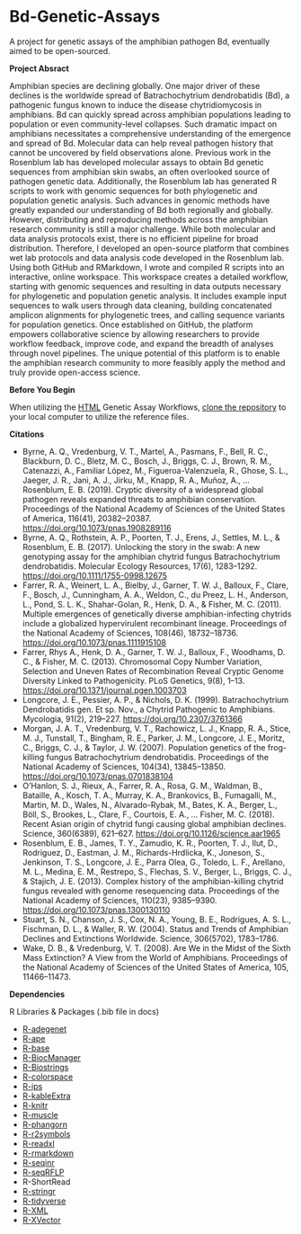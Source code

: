 # Bd-Genetic-Assays
A project for genetic assays of the amphibian pathogen Bd, eventually aimed to be open-sourced.

**Project Absract**

Amphibian species are declining globally. One major driver of these declines is the worldwide spread of Batrachochytrium dendrobatidis (Bd), a pathogenic fungus known to induce the disease chytridiomycosis in amphibians. Bd can quickly spread across amphibian populations leading to population or even community-level collapses. Such dramatic impact on amphibians necessitates a comprehensive understanding of the emergence and spread of Bd. Molecular data can help reveal pathogen history that cannot be uncovered by field observations alone. Previous work in the Rosenblum lab has developed molecular assays to obtain Bd genetic sequences from amphibian skin swabs, an often overlooked source of pathogen genetic data. Additionally, the Rosenblum lab has generated R scripts to work with genomic sequences for both phylogenetic and population genetic analysis. Such advances in genomic methods have greatly expanded our understanding of Bd both regionally and globally. However, distributing and reproducing methods across the amphibian research community is still a major challenge. While both molecular and data analysis protocols exist, there is no efficient pipeline for broad distribution. Therefore, I developed an open-source platform that combines wet lab protocols and data analysis code developed in the Rosenblum lab. Using both GitHub and RMarkdown, I wrote and compiled R scripts into an interactive, online workspace. This workspace creates a detailed workflow, starting with genomic sequences and resulting in data outputs necessary for phylogenetic and population genetic analysis. It includes example input sequences to walk users through data cleaning, building concatenated amplicon alignments for phylogenetic trees, and calling sequence variants for population genetics. Once established on GitHub, the platform empowers collaborative science by allowing researchers to provide workflow feedback, improve code, and expand the breadth of analyses through novel pipelines. The unique potential of this platform is to enable the amphibian research community to more feasibly apply the method and truly provide open-access science.

**Before You Begin**

When utilizing the [HTML](https://hkania.github.io/Bd-Genetic-Assays/) Genetic Assay Workflows, [clone the repository](https://docs.github.com/en/github/creating-cloning-and-archiving-repositories/cloning-a-repository) to your local computer to utilize the reference files. 

**Citations**
+ Byrne, A. Q., Vredenburg, V. T., Martel, A., Pasmans, F., Bell, R. C., Blackburn, D. C., Bletz, M. C., Bosch, J., Briggs, C. J., Brown, R. M., Catenazzi, A., Familiar López, M., Figueroa-Valenzuela, R., Ghose, S. L., Jaeger, J. R., Jani, A. J., Jirku, M., Knapp, R. A., Muñoz, A., … Rosenblum, E. B. (2019). Cryptic diversity of a widespread global pathogen reveals expanded threats to amphibian conservation. Proceedings of the National Academy of Sciences of the United States of America, 116(41), 20382–20387. https://doi.org/10.1073/pnas.1908289116
+ Byrne, A. Q., Rothstein, A. P., Poorten, T. J., Erens, J., Settles, M. L., & Rosenblum, E. B. (2017). Unlocking the story in the swab: A new genotyping assay for the amphibian chytrid fungus Batrachochytrium dendrobatidis. Molecular Ecology Resources, 17(6), 1283–1292. https://doi.org/10.1111/1755-0998.12675
+ Farrer, R. A., Weinert, L. A., Bielby, J., Garner, T. W. J., Balloux, F., Clare, F., Bosch, J., Cunningham, A. A., Weldon, C., du Preez, L. H., Anderson, L., Pond, S. L. K., Shahar-Golan, R., Henk, D. A., & Fisher, M. C. (2011). Multiple emergences of genetically diverse amphibian-infecting chytrids include a globalized hypervirulent recombinant lineage. Proceedings of the National Academy of Sciences, 108(46), 18732–18736. https://doi.org/10.1073/pnas.1111915108
+ Farrer, Rhys A., Henk, D. A., Garner, T. W. J., Balloux, F., Woodhams, D. C., & Fisher, M. C. (2013). Chromosomal Copy Number Variation, Selection and Uneven Rates of Recombination Reveal Cryptic Genome Diversity Linked to Pathogenicity. PLoS Genetics, 9(8), 1–13. https://doi.org/10.1371/journal.pgen.1003703
+ Longcore, J. E., Pessier, A. P., & Nichols, D. K. (1999). Batrachochytrium Dendrobatidis gen. Et sp. Nov., a Chytrid Pathogenic to Amphibians. Mycologia, 91(2), 219–227. https://doi.org/10.2307/3761366
+ Morgan, J. A. T., Vredenburg, V. T., Rachowicz, L. J., Knapp, R. A., Stice, M. J., Tunstall, T., Bingham, R. E., Parker, J. M., Longcore, J. E., Moritz, C., Briggs, C. J., & Taylor, J. W. (2007). Population genetics of the frog-killing fungus Batrachochytrium dendrobatidis. Proceedings of the National Academy of Sciences, 104(34), 13845–13850. https://doi.org/10.1073/pnas.0701838104
+ O’Hanlon, S. J., Rieux, A., Farrer, R. A., Rosa, G. M., Waldman, B., Bataille, A., Kosch, T. A., Murray, K. A., Brankovics, B., Fumagalli, M., Martin, M. D., Wales, N., Alvarado-Rybak, M., Bates, K. A., Berger, L., Böll, S., Brookes, L., Clare, F., Courtois, E. A., … Fisher, M. C. (2018). Recent Asian origin of chytrid fungi causing global amphibian declines. Science, 360(6389), 621–627. https://doi.org/10.1126/science.aar1965
+ Rosenblum, E. B., James, T. Y., Zamudio, K. R., Poorten, T. J., Ilut, D., Rodriguez, D., Eastman, J. M., Richards-Hrdlicka, K., Joneson, S., Jenkinson, T. S., Longcore, J. E., Parra Olea, G., Toledo, L. F., Arellano, M. L., Medina, E. M., Restrepo, S., Flechas, S. V., Berger, L., Briggs, C. J., & Stajich, J. E. (2013). Complex history of the amphibian-killing chytrid fungus revealed with genome resequencing data. Proceedings of the National Academy of Sciences, 110(23), 9385–9390. https://doi.org/10.1073/pnas.1300130110
+ Stuart, S. N., Chanson, J. S., Cox, N. A., Young, B. E., Rodrigues, A. S. L., Fischman, D. L., & Waller, R. W. (2004). Status and Trends of Amphibian Declines and Extinctions Worldwide. Science, 306(5702), 1783–1786.
+ Wake, D. B., & Vredenburg, V. T. (2008). Are We in the Midst of the Sixth Mass Extinction? A View from the World of Amphibians. Proceedings of the National Academy of Sciences of the United States of America, 105, 11466–11473.


**Dependencies**

R Libraries & Packages (.bib file in docs)
+ [R-adegenet](https://github.com/thibautjombart/adegenet)
+ [R-ape](http://ape-package.ird.fr/)
+ [R-base](https://www.R-project.org/)
+ [R-BiocManager](https://CRAN.R-project.org/package=BiocManager)
+ [R-Biostrings](https://bioconductor.org/packages/Biostrings)
+ [R-colorspace](https://CRAN.R-project.org/package=colorspace)
+ [R-ips](https://CRAN.R-project.org/package=ips)
+ [R-kableExtra](https://CRAN.R-project.org/package=kableExtra)
+ [R-knitr](https://yihui.org/knitr/)
+ [R-muscle](http://www.drive5.com/muscle/)
+ [R-phangorn](https://github.com/KlausVigo/phangorn)
+ [R-r2symbols](https://github.com/oobianom/r2symbols)
+ [R-readxl](https://CRAN.R-project.org/package=readxl)
+ [R-rmarkdown](https://CRAN.R-project.org/package=rmarkdown)
+ [R-seqinr](http://seqinr.r-forge.r-project.org/)
+ [R-seqRFLP](https://CRAN.R-project.org/package=seqRFLP)
+ R-ShortRead
+ [R-stringr](https://CRAN.R-project.org/package=stringr)
+ [R-tidyverse](https://CRAN.R-project.org/package=tidyverse)
+ [R-XML](http://www.omegahat.net/RSXML)
+ [R-XVector](https://bioconductor.org/packages/XVector)
